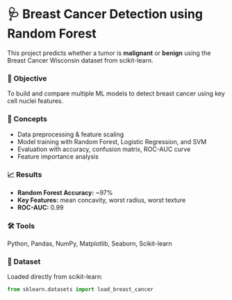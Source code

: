 # 🩺 Breast Cancer Detection using Random Forest

This project predicts whether a tumor is **malignant** or **benign** using the Breast Cancer Wisconsin dataset from scikit-learn.

### 📌 Objective
To build and compare multiple ML models to detect breast cancer using key cell nuclei features.

### 🧠 Concepts
- Data preprocessing & feature scaling  
- Model training with Random Forest, Logistic Regression, and SVM  
- Evaluation with accuracy, confusion matrix, ROC-AUC curve  
- Feature importance analysis  

### 📈 Results
- **Random Forest Accuracy:** ~97%  
- **Key Features:** mean concavity, worst radius, worst texture  
- **ROC-AUC:** 0.99  

### 🛠️ Tools
Python, Pandas, NumPy, Matplotlib, Seaborn, Scikit-learn

### 📂 Dataset
Loaded directly from scikit-learn:
```python
from sklearn.datasets import load_breast_cancer
